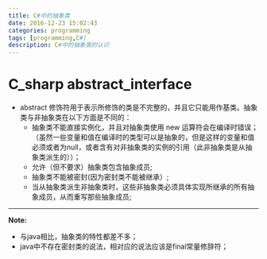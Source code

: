 ```yaml
---
title: C#中的抽象类
date: 2016-12-23 15:02:43
categories: programming
tags: [programming,C#]
description: C#中的抽象类的认识
---
```


# C_sharp abstract_interface

- abstract 修饰符用于表示所修饰的类是不完整的，并且它只能用作基类。抽象类与非抽象类在以下方面是不同的：
	- 抽象类不能直接实例化，并且对抽象类使用 new 运算符会在编译时错误；（虽然一些变量和值在编译时的类型可以是抽象的，但是这样的变量和值必须或者为null，或者含有对非抽象类的实例的引用（此非抽象类是从抽象类派生的））；
	- 允许（但不要求）抽象类包含抽象成员;
	- 抽象类不能被密封(因为密封类不能被继承）;
	- 当从抽象类派生非抽象类时，这些非抽象类必须具体实现所继承的所有抽象成员，从而重写那些抽象成员;

----------
**Note:**
- 与java相比，抽象类的特性都差不多；
- java中不存在密封类的说法，相对应的说法应该是final常量修辞符；
